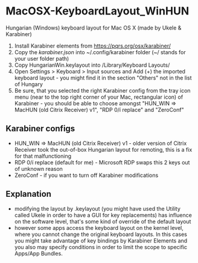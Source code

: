 # MacOSX-KeyboardLayout_WinHUN
Hungarian (Windows) keyboard layout for Mac OS X (made by Ukele &amp; Karabiner)

1) Install Karabiner elements from https://pqrs.org/osx/karabiner/
2) Copy the _karabiner.json_ into ~/.config/karabiner folder (~/ stands for your user folder path)
3) Copy HungarianWin.keylayout into /Library/Keyboard Layouts/
4) Open Settings > Keyboard > Input sources and Add (+) the imported keyboard layout - you might find it in the section "Others" not in the list of Hungary
5) Be sure, that you selected the right Karabiner config from the tray icon menu (near to the top right corner of your Mac, rectangular icon) of Karabiner - you should be able to choose amongst "HUN_WIN => MacHUN (old Citrix Receiver) v1", "RDP 0/í replace" and "ZeroConf"

## Karabiner configs
 * HUN_WIN => MacHUN (old Citrix Receiver) v1 - older version of Citrix Receiver took the out-of-box Hungarian layout for remoting, this is a fix for that malfunctioning
 * RDP 0/í replace (default for me) - Microsoft RDP swaps this 2 keys out of unknown reason
 * ZeroConf - if you want to turn off Karabiner modifications
 
## Explanation
* modifying the layout by .keylayout (you might have used the Utility called Ukele in order to have a GUI for key replacements) has influence on the software level, that's some kind of override of the default layout
* however some apps access the keyboard layout on the kernel level, where you cannot change the original keyboard layouts. In this cases you might take advantage of key bindings by Karabiner Elements and you also may specify conditions in order to limit the scope to specific Apps/App Bundles.
